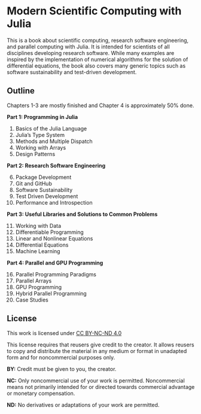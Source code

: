 # Modern Scientific Computing with Julia

This is a book about scientific computing, research software engineering, and parallel computing with Julia.
It is intended for scientists of all disciplines developing research software.
While many examples are inspired by the implementation of numerical algorithms for the solution of differential equations, the book also covers many generic topics such as software sustainability and test-driven development.


## Outline

Chapters 1-3 are mostly finished and Chapter 4 is approximately 50% done.

**Part 1: Programming in Julia**

1. Basics of the Julia Language
2. Julia’s Type System
3. Methods and Multiple Dispatch
4. Working with Arrays
5. Design Patterns

**Part 2: Research Software Engineering**

6. Package Development
7. Git and GitHub
8. Software Sustainability
9. Test Driven Development
10. Performance and Introspection

**Part 3: Useful Libraries and Solutions to Common Problems**

11. Working with Data
12. Differentiable Programming
13. Linear and Nonlinear Equations
14. Differential Equations
15. Machine Learning

**Part 4: Parallel and GPU Programming**

16. Parallel Programming Paradigms
17. Parallel Arrays
18. GPU Programming
19. Hybrid Parallel Programming
20. Case Studies


## License

This work is licensed under [CC BY-NC-ND 4.0](https://creativecommons.org/licenses/by-nc-nd/4.0/)

This license requires that reusers give credit to the creator.
It allows reusers to copy and distribute the material in any medium or format in unadapted form and for noncommercial purposes only.

**BY:** Credit must be given to you, the creator.

**NC:** Only noncommercial use of your work is permitted.
Noncommercial means not primarily intended for or directed towards commercial advantage or monetary compensation.

**ND:** No derivatives or adaptations of your work are permitted.
